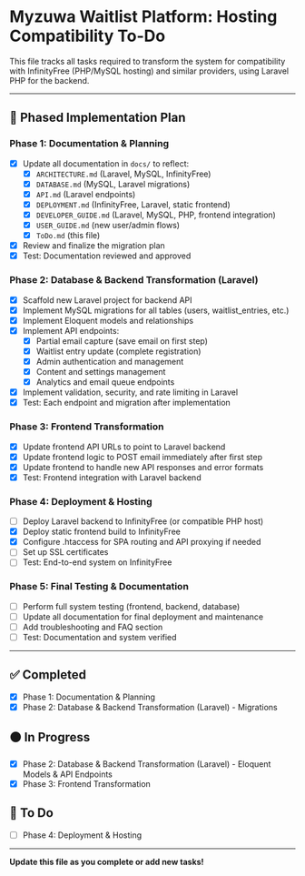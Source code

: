 # Myzuwa Waitlist Platform: Hosting Compatibility To-Do

This file tracks all tasks required to transform the system for compatibility with InfinityFree (PHP/MySQL hosting) and similar providers, using Laravel PHP for the backend.

---

## 🚦 Phased Implementation Plan

### Phase 1: Documentation & Planning
- [x] Update all documentation in `docs/` to reflect:
    - [x] `ARCHITECTURE.md` (Laravel, MySQL, InfinityFree)
    - [x] `DATABASE.md` (MySQL, Laravel migrations)
    - [x] `API.md` (Laravel endpoints)
    - [x] `DEPLOYMENT.md` (InfinityFree, Laravel, static frontend)
    - [x] `DEVELOPER_GUIDE.md` (Laravel, MySQL, PHP, frontend integration)
    - [x] `USER_GUIDE.md` (new user/admin flows)
    - [x] `ToDo.md` (this file)
- [x] Review and finalize the migration plan
- [x] Test: Documentation reviewed and approved

### Phase 2: Database & Backend Transformation (Laravel)
- [x] Scaffold new Laravel project for backend API
- [x] Implement MySQL migrations for all tables (users, waitlist_entries, etc.)
- [x] Implement Eloquent models and relationships
- [x] Implement API endpoints:
    - [x] Partial email capture (save email on first step)
    - [x] Waitlist entry update (complete registration)
    - [x] Admin authentication and management
    - [x] Content and settings management
    - [x] Analytics and email queue endpoints
- [x] Implement validation, security, and rate limiting in Laravel
- [x] Test: Each endpoint and migration after implementation

### Phase 3: Frontend Transformation
- [x] Update frontend API URLs to point to Laravel backend
- [x] Update frontend logic to POST email immediately after first step
- [x] Update frontend to handle new API responses and error formats
- [x] Test: Frontend integration with Laravel backend

### Phase 4: Deployment & Hosting
- [ ] Deploy Laravel backend to InfinityFree (or compatible PHP host)
- [x] Deploy static frontend build to InfinityFree
- [x] Configure .htaccess for SPA routing and API proxying if needed
- [ ] Set up SSL certificates
- [ ] Test: End-to-end system on InfinityFree

### Phase 5: Final Testing & Documentation
- [ ] Perform full system testing (frontend, backend, database)
- [ ] Update all documentation for final deployment and maintenance
- [ ] Add troubleshooting and FAQ section
- [ ] Test: Documentation and system verified

---

## ✅ Completed
- [x] Phase 1: Documentation & Planning
- [x] Phase 2: Database & Backend Transformation (Laravel) - Migrations

## 🟠 In Progress
- [x] Phase 2: Database & Backend Transformation (Laravel) - Eloquent Models & API Endpoints
- [x] Phase 3: Frontend Transformation

## 📝 To Do
- [ ] Phase 4: Deployment & Hosting

---

**Update this file as you complete or add new tasks!**
